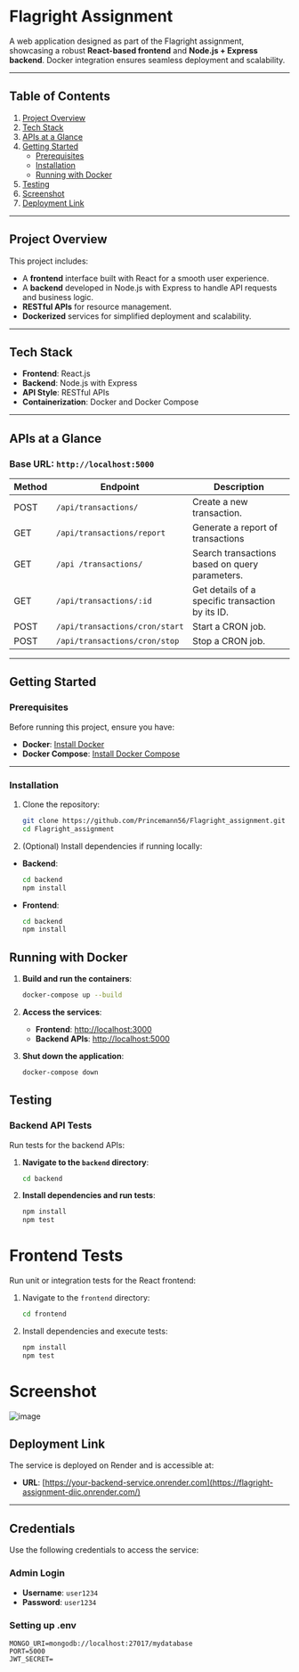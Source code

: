 # Flagright Assignment

A web application designed as part of the Flagright assignment, showcasing a robust **React-based frontend** and **Node.js + Express backend**. Docker integration ensures seamless deployment and scalability.

---

## Table of Contents
1. [Project Overview](#project-overview)
2. [Tech Stack](#tech-stack)
3. [APIs at a Glance](#apis-at-a-glance)
4. [Getting Started](#getting-started)
    - [Prerequisites](#prerequisites)
    - [Installation](#installation)
    - [Running with Docker](#running-with-docker)
5. [Testing](#testing)
6. [Screenshot](#Screenshot)
7. [Deployment Link](#deployment-Link)
---

## Project Overview

This project includes:
- A **frontend** interface built with React for a smooth user experience.
- A **backend** developed in Node.js with Express to handle API requests and business logic.
- **RESTful APIs** for resource management.
- **Dockerized** services for simplified deployment and scalability.

---

## Tech Stack

- **Frontend**: React.js
- **Backend**: Node.js with Express
- **API Style**: RESTful APIs
- **Containerization**: Docker and Docker Compose

---

## APIs at a Glance

### Base URL: `http://localhost:5000`

| Method | Endpoint             | Description                  |
|--------|-----------------------|------------------------------|
| POST   | `/api/transactions/`  |Create a new transaction.             |
| GET   | `/api/transactions/report`| Generate a report of transactions            |
| GET    | `/api /transactions/`     | Search transactions based on query parameters.       |
| GET    | `/api/transactions/:id`     | Get details of a specific transaction by its ID.  |
| POST | `/api/transactions/cron/start`     | Start a CRON job.          |
| POST | `/api/transactions/cron/stop`     | Stop a CRON job.          |


---

## Getting Started

### Prerequisites

Before running this project, ensure you have:
- **Docker**: [Install Docker](https://www.docker.com/get-started)
- **Docker Compose**: [Install Docker Compose](https://docs.docker.com/compose/install/)

---

### Installation

1. Clone the repository:
   ```bash
   git clone https://github.com/Princemann56/Flagright_assignment.git
   cd Flagright_assignment
2. (Optional) Install dependencies if running locally:

- **Backend**:
  ```bash
  cd backend
  npm install

- **Frontend**:
  ```bash
  cd backend
  npm install


## Running with Docker

1. **Build and run the containers**:
   ```bash
   docker-compose up --build
2. **Access the services**:
   - **Frontend**: [http://localhost:3000](http://localhost:3000)
   - **Backend APIs**: [http://localhost:5000](http://localhost:5000)

3. **Shut down the application**:
   ```bash
   docker-compose down

## Testing

### Backend API Tests

Run tests for the backend APIs:

1. **Navigate to the `backend` directory**:
   ```bash
   cd backend
2. **Install dependencies and run tests**:
   ```bash
   npm install
   npm test
# Frontend Tests

Run unit or integration tests for the React frontend:

1. Navigate to the `frontend` directory:
   ```bash
   cd frontend
2. Install dependencies and execute tests:
   ```bash
   npm install
   npm test

# Screenshot

![image](https://github.com/user-attachments/assets/253be349-88ac-411b-9e5a-7c76bfcec5ac)

## Deployment Link

The service is deployed on Render and is accessible at:
- **URL**: [https://your-backend-service.onrender.com](https://flagright-assignment-diic.onrender.com/)

---

## Credentials

Use the following credentials to access the service:

### Admin Login
- **Username**: `user1234`
- **Password**: `user1234`

### Setting up .env
```
MONGO_URI=mongodb://localhost:27017/mydatabase
PORT=5000
JWT_SECRET=
```
